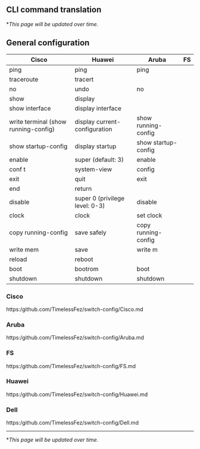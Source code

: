 ## CLI command translation
\**This page will be updated over time.*


## General configuration
| Cisco                | Huawei                         | Aruba               | FS |
|----------------------|--------------------------------|---------------------|----|
| ping                 | ping                           | ping                |    |
| traceroute           | tracert                        |                     |    |
| no <command>         | undo <command>                 | no <command>        |    |
| show                 | display                        |                     |    |
| show interface       | display interface              |                     |    |
| write terminal (show running-config)  | display current-configuration  | show running-config |    |
| show startup-config  | display startup                | show startup-config |    |
| enable               | super (default: 3)             | enable              |    |
| conf t               | system-view                    | config              |    |
| exit                 | quit                           | exit                |    |
| end                  | return                         |                     |    |
| disable              | super 0 (privilege level: 0-3) | disable             |    |
| clock                | clock                          | set clock           |    |
| copy running-config  | save safely                    | copy running-config |    |
| write mem            | save                           | write m             |    |
| reload               | reboot                         |   |    |
| boot                 | bootrom                        | boot      |    |
| shutdown             | shutdown                       | shutdown  |    |

### Cisco
https:/github.com/TimelessFez/switch-config/Cisco.md

### Aruba
https:/github.com/TimelessFez/switch-config/Aruba.md

### FS
https:/github.com/TimelessFez/switch-config/FS.md

### Huawei
https:/github.com/TimelessFez/switch-config/Huawei.md

### Dell
https:/github.com/TimelessFez/switch-config/Dell.md

---

\**This page will be updated over time.*
